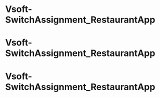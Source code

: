 # Vsoft-SwitchAssignment_RestaurantApp
# Vsoft-SwitchAssignment_RestaurantApp
# Vsoft-SwitchAssignment_RestaurantApp

